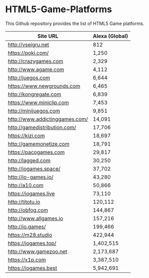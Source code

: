 # HTML5-Game-Platforms
This Github repository provides the list of HTML5 Game platforms.

| Site URL  | Alexa (Global) |
| ------------- | ------------- |
| http://vseigru.net  | 812  |
| https://poki.com/  | 1,250  |
| http://crazygames.com  | 2,329  |
| http://www.agame.com  | 4,112  |
| http://juegos.com  | 6,644  |
| https://www.newgrounds.com  | 6,465  |
| http://kongregate.com  | 6,839  |
| https://www.miniclip.com  | 7,453  |
| http://minijuegos.com  | 9,851  |
| http://www.addictinggames.com/  | 14,091  |
| http://gamedistribution.com/ | 17,706  |
| https://kizi.com  | 18,697  |
| http://gamemonetize.com  | 18,791  |
| https://pacogames.com  | 29,817  |
| http://lagged.com  | 30,250  |
| http://iogames.space/  | 37,702  |
| http://io-games.io/ | 43,280  |
| http://a10.com  | 50,866  |
| https://iogames.live | 73,110  |
| http://titotu.io  | 120,112  |
| http://obfog.com  | 144,867  |
| http://www.allgames.io  | 157,216  |
| http://io.games/  | 199,466  |
| https://m28.studio  | 422,944  |
| https://iogames.top/  | 1,402,515  |
| http://www.gamezoo.net  | 2,173,687  |
| https://x1p.com  | 3,387,510  |
| https://iogames.best  | 5,942,691  |
